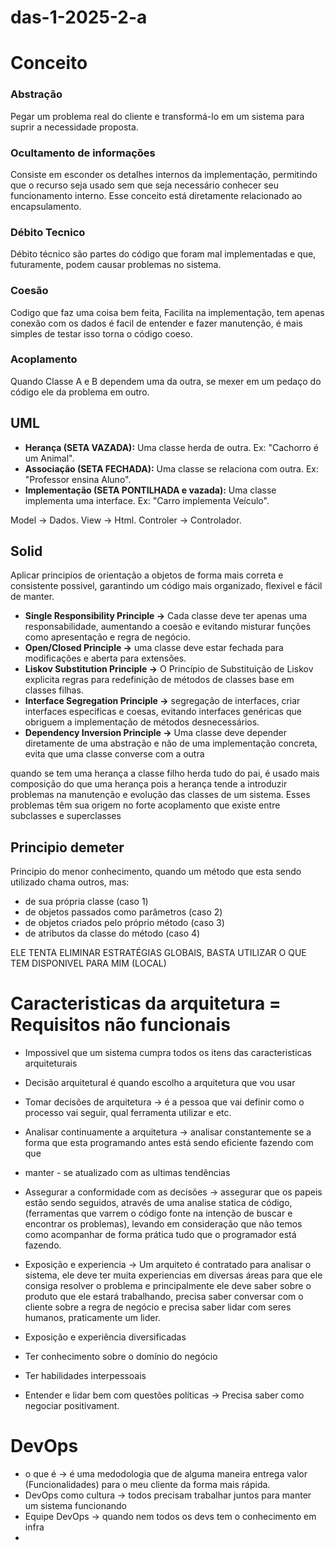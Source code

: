 # das-1-2025-2-a
# Conceito

### Abstração
Pegar um problema real do cliente e transformá-lo em um sistema para suprir a necessidade proposta.

### Ocultamento de informações
Consiste em esconder os detalhes internos da implementação, permitindo que o recurso seja usado sem que seja necessário conhecer seu funcionamento interno. Esse conceito está diretamente relacionado ao encapsulamento.

### Débito Tecnico
Débito técnico são partes do código que foram mal implementadas e que, futuramente, podem causar problemas no sistema.

### Coesão
Codigo que faz uma coisa bem feita, Facilita na implementação, tem apenas conexão com os dados é facil de entender e fazer manutenção, é mais simples de testar isso torna o código coeso.

### Acoplamento
Quando Classe A e B dependem uma da outra, se mexer em um pedaço do código ele da problema em outro.

## UML
- __Herança (SETA VAZADA):__ Uma classe herda de outra. Ex: "Cachorro é um Animal".
- __Associação (SETA FECHADA):__ Uma classe se relaciona com outra. Ex: "Professor ensina Aluno".
- __Implementação (SETA PONTILHADA e vazada):__ Uma classe implementa uma interface. Ex: "Carro implementa Veículo".

Model -> Dados.
View -> Html.
Controler -> Controlador.

## Solid
Aplicar principios de orientação a objetos de forma mais correta e consistente possivel, garantindo um código mais organizado, flexivel e fácil de manter.

- __Single Responsibility Principle ->__ Cada classe deve ter apenas uma responsabilidade, aumentando a coesão e evitando misturar funções como apresentação e regra de negócio.
- __Open/Closed Principle ->__ uma classe deve estar fechada para modificações e aberta para extensões.
- __Liskov Substitution Principle ->__ O Princípio de Substituição de Liskov explicita regras para redefinição de métodos de classes base em classes filhas.
- __Interface Segregation Principle ->__ segregação de interfaces, criar interfaces especificas e coesas, evitando interfaces genéricas que obriguem a implementação de métodos desnecessários.
- __Dependency Inversion Principle ->__ Uma classe deve depender diretamente de uma abstração e não de uma implementação concreta, evita que uma classe converse com a outra

quando se tem uma herança a classe filho herda tudo do pai, é usado mais composição do que uma herança pois a herança tende a introduzir problemas na manutenção e evolução das classes de um sistema. Esses problemas têm sua origem no forte acoplamento que existe entre subclasses e superclasses

## Principio demeter

Principio do menor conhecimento, quando um método que esta sendo utilizado chama outros, mas:
- de sua própria classe (caso 1)
- de objetos passados como parâmetros (caso 2)
- de objetos criados pelo próprio método (caso 3)
- de atributos da classe do método (caso 4)

ELE TENTA ELIMINAR ESTRATÉGIAS GLOBAIS, BASTA UTILIZAR O QUE TEM DISPONIVEL PARA MIM (LOCAL)

# Caracteristicas da arquitetura = Requisitos não funcionais

- Impossivel que um sistema cumpra todos os itens das caracteristicas arquiteturais
- Decisão arquitetural é quando escolho a arquitetura que vou usar

- Tomar decisões de arquitetura -> é a pessoa que vai definir como o processo vai seguir, qual ferramenta utilizar e etc.
- Analisar continuamente a arquitetura -> analisar constantemente se a forma que esta programando antes está sendo eficiente fazendo com que 
- manter - se atualizado com as ultimas tendências
  
- Assegurar a conformidade com as decisões -> assegurar que os papeis estão sendo seguidos, através de uma analise statica de código, (ferramentas que varrem o código fonte na intenção de buscar e encontrar os problemas), levando em consideração que não temos como acompanhar de forma prática tudo que o programador está fazendo.
  
- Exposição e experiencia -> Um arquiteto é contratado para analisar o sistema, ele deve ter muita experiencias em diversas áreas para que ele consiga resolver o problema e principalmente ele deve saber sobre o produto que ele estará trabalhando, precisa saber conversar com o cliente sobre a regra de negócio e precisa saber lidar com seres humanos, praticamente um lider.  
- Exposição e experiência diversificadas
- Ter conhecimento sobre o domínio do negócio
- Ter habilidades interpessoais
- Entender e lidar bem com questões políticas -> Precisa saber como negociar positivament.


# DevOps

- o que é -> é uma medodologia que de alguma maneira entrega valor (Funcionalidades) para o meu cliente da forma mais rápida.
- DevOps como cultura -> todos precisam trabalhar juntos para manter um sistema funcionando
- Equipe DevOps -> quando nem todos os devs tem o conhecimento em infra
- 
